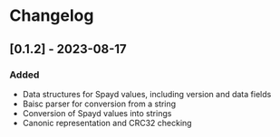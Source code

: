 # Changelog

## [0.1.2] - 2023-08-17

### Added

- Data structures for Spayd values, including version and data fields
- Baisc parser for conversion from a string
- Conversion of Spayd values into strings
- Canonic representation and CRC32 checking
